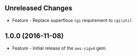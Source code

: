 Unreleased Changes
------------------

* Feature - Replace superflous `cgi` requirement to `cgi\util`

1.0.0 (2016-11-08)
------------------

* Feature - Initial release of the `aws-sigv4` gem.

